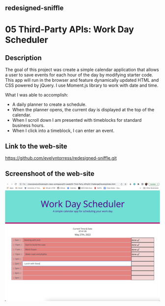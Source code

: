 ## redesigned-sniffle

# 05 Third-Party APIs: Work Day Scheduler

## Description
The goal of this project was create a simple calendar application that allows a user to save events for each hour of the day by modifying starter code. This app will run in the browser and feature dynamically updated HTML and CSS powered by jQuery.
I use Moment.js library to work with date and time.


What I was able to accomplish:

- A daily planner to create a schedule.
- When the planner opens, the current day is displayed at the top of the calendar.
- When I scroll down I am presented with timeblocks for standard business hours.
- When I click into a timeblock, I can enter an event.

## Link to the web-site

https://github.com/evelyntorress/redesigned-sniffle.git

## Screenshoot of the web-site

![](Assets/images/web-site.jpeg)